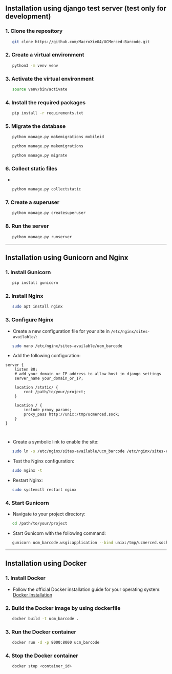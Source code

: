 ## Installation using django test server (test only for development)

### 1. Clone the repository

```bash
   git clone https://github.com/MacroXie04/UCMerced-Barcode.git
```

### 2. Create a virtual environment

```bash
   python3 -m venv venv
```

### 3. Activate the virtual environment

```bash
   source venv/bin/activate
```

### 4. Install the required packages

```bash
   pip install -r requirements.txt
```

### 5. Migrate the database

```bash
   python manage.py makemigrations mobileid
```

```bash
   python manage.py makemigrations
```

```bash
   python manage.py migrate
```

### 6. Collect static files
- 

```bash
   python manage.py collectstatic
```

### 7. Create a superuser

```bash
   python manage.py createsuperuser
```

### 8. Run the server

```bash
   python manage.py runserver
```

---

## Installation using Gunicorn and Nginx

### 1. Install Gunicorn

```bash
   pip install gunicorn
```

### 2. Install Nginx

```bash
   sudo apt install nginx
```

### 3. Configure Nginx
- Create a new configuration file for your site in `/etc/nginx/sites-available/`:

```bash
   sudo nano /etc/nginx/sites-available/ucm_barcode
```

- Add the following configuration:

```nginx
server {
    listen 80;
    # add your domain or IP address to allow host in django settings
    server_name your_domain_or_IP;
    
    location /static/ {
        root /path/to/your/project;
    }

    location / {
        include proxy_params;
        proxy_pass http://unix:/tmp/ucmerced.sock;
    }
}

    
```

- Create a symbolic link to enable the site:

```bash
   sudo ln -s /etc/nginx/sites-available/ucm_barcode /etc/nginx/sites-enabled
```

- Test the Nginx configuration:

```bash
   sudo nginx -t
```

- Restart Nginx:

```bash
   sudo systemctl restart nginx
```

### 4. Start Gunicorn
- Navigate to your project directory:

```bash
   cd /path/to/your/project
```

- Start Gunicorn with the following command:

```bash
   gunicorn ucm_barcode.wsgi:application --bind unix:/tmp/ucmerced.sock --workers 3 --daemon --access-logfile /var/log/gunicorn_access.log --error-logfile /var/log/gunicorn_error.log
```


---

## Installation using Docker
### 1. Install Docker
- Follow the official Docker installation guide for your operating system: [Docker Installation](https://docs.docker.com/get-docker/)

### 2. Build the Docker image by using dockerfile
```bash
   docker build -t ucm_barcode .
```

### 3. Run the Docker container
```bash
   docker run -d -p 8000:8000 ucm_barcode
```

### 4. Stop the Docker container
```bash
   docker stop <container_id>
```



